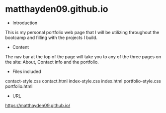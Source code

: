 # matthayden09.github.io

* Introduction

This is my personal portfolio web page that I will be utilizing throughout the bootcamp and filling with the projects I build.

* Content

The nav bar at the top of the page will take you to any of the three pages on the site: About, Contact info and the portfolio.

* Files included

contact-style.css
contact.html
index-style.css
index.html
portfolio-style.css
portfolio.html

* URL

https://matthayden09.github.io/